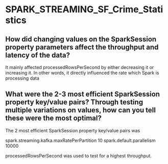 # SPARK_STREAMING_SF_Crime_Statistics



## How did changing values on the SparkSession property parameters affect the throughput and latency of the data?
It mainly affected processedRowsPerSecond by either decreasing it or increasing it. In other words, it directly influenced the 
rate which Spark is processing data


## What were the 2-3 most efficient SparkSession property key/value pairs? Through testing multiple variations on values, how can you tell these were the most optimal?

The 2 most efficient SparkSession property key/value pairs was

spark.streaming.kafka.maxRatePerPartition   10
spark.default.parallelism                   10000

processedRowsPerSecond  was used to test for a highest throughput.

